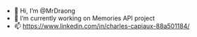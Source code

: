 - 👋 Hi, I’m @MrDraong
- 🌱 I’m currently working on Memories API project
- 📫 https://www.linkedin.com/in/charles-capiaux-88a501184/

<!---
MrDraong/MrDraong is a ✨ special ✨ repository because its `README.md` (this file) appears on your GitHub profile.
You can click the Preview link to take a look at your changes.
--->
